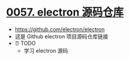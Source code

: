 # [0057. electron 源码仓库](https://github.com/Tdahuyou/electron/tree/main/0057.%20electron%20%E6%BA%90%E7%A0%81%E4%BB%93%E5%BA%93)

- https://github.com/electron/electron
- 这是 Github electron 项目源码仓库链接
- ⏰ TODO
  - 学习 electron 源码


